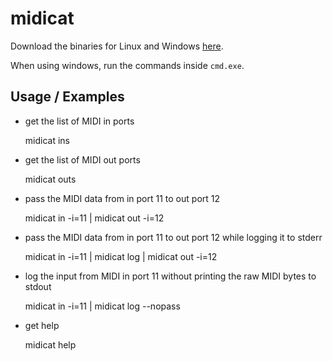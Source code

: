 # midicat

Download the binaries for Linux and Windows [here](https://github.com/gomidi/midicat/releases/download/v0.3.3/midicat-binaries.zip).

When using windows, run the commands inside `cmd.exe`.

## Usage / Examples

- get the list of MIDI in ports

    midicat ins
    
- get the list of MIDI out ports

    midicat outs
    
- pass the MIDI data from in port 11 to out port 12 

    midicat in -i=11 | midicat out -i=12
    
- pass the MIDI data from in port 11 to out port 12 while logging it to stderr

    midicat in -i=11 | midicat log | midicat out -i=12
    
- log the input from MIDI in port 11 without printing the raw MIDI bytes to stdout

    midicat in -i=11 | midicat log --nopass

- get help

    midicat help
